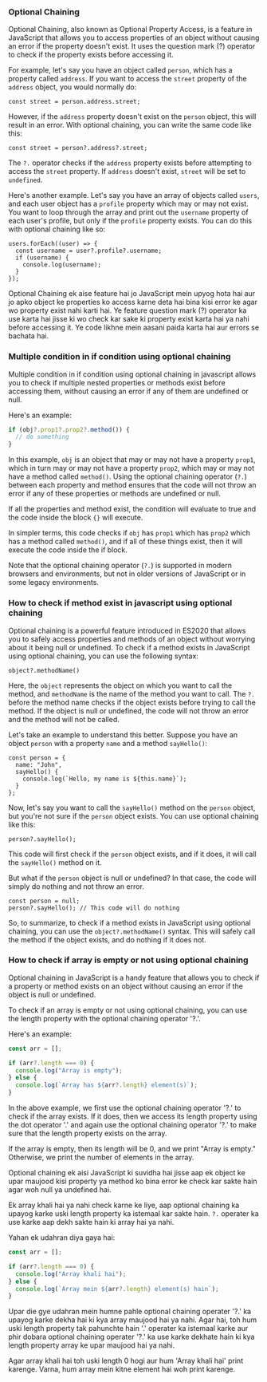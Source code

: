 ### Optional Chaining

Optional Chaining, also known as Optional Property Access, is a feature in JavaScript that allows you to access properties of an object without causing an error if the property doesn't exist. It uses the question mark (?) operator to check if the property exists before accessing it.

For example, let's say you have an object called `person`, which has a property called `address`. If you want to access the `street` property of the `address` object, you would normally do:

```
const street = person.address.street;
```

However, if the `address` property doesn't exist on the `person` object, this will result in an error. With optional chaining, you can write the same code like this:

```
const street = person?.address?.street;
```

The `?.` operator checks if the `address` property exists before attempting to access the `street` property. If `address` doesn't exist, `street` will be set to `undefined`.

Here's another example. Let's say you have an array of objects called `users`, and each user object has a `profile` property which may or may not exist. You want to loop through the array and print out the `username` property of each user's profile, but only if the `profile` property exists. You can do this with optional chaining like so:

```
users.forEach((user) => {
  const username = user?.profile?.username;
  if (username) {
    console.log(username);
  }
});
```

Optional Chaining ek aise feature hai jo JavaScript mein upyog hota hai aur jo apko object ke properties ko access karne deta hai bina kisi error ke agar wo property exist nahi karti hai. Ye feature question mark (?) operator ka use karta hai jisse ki wo check kar sake ki property exist karta hai ya nahi before accessing it. Ye code likhne mein aasani paida karta hai aur errors se bachata hai.

### Multiple condition in if condition using optional chaining

Multiple condition in if condition using optional chaining in javascript allows you to check if multiple nested properties or methods exist before accessing them, without causing an error if any of them are undefined or null.

Here's an example:

```javascript
if (obj?.prop1?.prop2?.method()) {
  // do something
}
```

In this example, `obj` is an object that may or may not have a property `prop1`, which in turn may or may not have a property `prop2`, which may or may not have a method called `method()`. Using the optional chaining operator (`?.`) between each property and method ensures that the code will not throw an error if any of these properties or methods are undefined or null.

If all the properties and method exist, the condition will evaluate to true and the code inside the block `{}` will execute.

In simpler terms, this code checks if `obj` has `prop1` which has `prop2` which has a method called `method()`, and if all of these things exist, then it will execute the code inside the if block.

Note that the optional chaining operator (`?.`) is supported in modern browsers and environments, but not in older versions of JavaScript or in some legacy environments.

### How to check if method exist in javascript using optional chaining

Optional chaining is a powerful feature introduced in ES2020 that allows you to safely access properties and methods of an object without worrying about it being null or undefined. To check if a method exists in JavaScript using optional chaining, you can use the following syntax:

```
object?.methodName()
```

Here, the `object` represents the object on which you want to call the method, and `methodName` is the name of the method you want to call. The `?.` before the method name checks if the object exists before trying to call the method. If the object is null or undefined, the code will not throw an error and the method will not be called.

Let's take an example to understand this better. Suppose you have an object `person` with a property `name` and a method `sayHello()`:

```
const person = {
  name: "John",
  sayHello() {
    console.log(`Hello, my name is ${this.name}`);
  }
};
```

Now, let's say you want to call the `sayHello()` method on the `person` object, but you're not sure if the `person` object exists. You can use optional chaining like this:

```
person?.sayHello();
```

This code will first check if the `person` object exists, and if it does, it will call the `sayHello()` method on it.

But what if the `person` object is null or undefined? In that case, the code will simply do nothing and not throw an error.

```
const person = null;
person?.sayHello(); // This code will do nothing
```

So, to summarize, to check if a method exists in JavaScript using optional chaining, you can use the `object?.methodName()` syntax. This will safely call the method if the object exists, and do nothing if it does not.

### How to check if array is empty or not using optional chaining

Optional chaining in JavaScript is a handy feature that allows you to check if a property or method exists on an object without causing an error if the object is null or undefined.

To check if an array is empty or not using optional chaining, you can use the length property with the optional chaining operator '?.'.

Here's an example:

```javascript
const arr = [];

if (arr?.length === 0) {
  console.log("Array is empty");
} else {
  console.log(`Array has ${arr?.length} element(s)`);
}
```

In the above example, we first use the optional chaining operator '?.' to check if the array exists. If it does, then we access its length property using the dot operator '.' and again use the optional chaining operator '?.' to make sure that the length property exists on the array.

If the array is empty, then its length will be 0, and we print "Array is empty." Otherwise, we print the number of elements in the array.

Optional chaining ek aisi JavaScript ki suvidha hai jisse aap ek object ke upar maujood kisi property ya method ko bina error ke check kar sakte hain agar woh null ya undefined hai.

Ek array khali hai ya nahi check karne ke liye, aap optional chaining ka upayog karke uski length property ka istemaal kar sakte hain. `?.` operater ka use karke aap dekh sakte hain ki array hai ya nahi.

Yahan ek udahran diya gaya hai:

```javascript
const arr = [];

if (arr?.length === 0) {
  console.log("Array khali hai");
} else {
  console.log(`Array mein ${arr?.length} element(s) hain`);
}
```

Upar die gye udahran mein humne pahle optional chaining operater '?.' ka upayog karke dekha hai ki kya array maujood hai ya nahi. Agar hai, toh hum uski length property tak pahunchte hain '.' operater ka istemaal karke aur phir dobara optional chaining operater '?.' ka use karke dekhate hain ki kya length property array ke upar maujood hai ya nahi.

Agar array khali hai toh uski length 0 hogi aur hum 'Array khali hai' print karenge. Varna, hum array mein kitne element hai woh print karenge.
